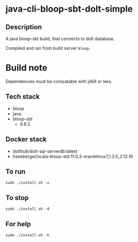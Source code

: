 # java-cli-bloop-sbt-dolt-simple

## Description
A java bloop-sbt build, that connects to dolt database.

Compiled and ran from build server `bloop`.

# Build note
Dependencies must be compatable with jdk8 or less.

## Tech stack
- bloop
- java
- bloop-sbt
  - 6.8.2

## Docker stack
- dolthub/dolt-sql-serverdb:latest
- hseeberger/scala-bloop-sbt:11.0.2-oraclelinux7_1.3.5_2.12.10

## To run
`sudo ./install.sh -u`

## To stop
`sudo ./install.sh -d`

## For help
`sudo ./install.sh -h`
